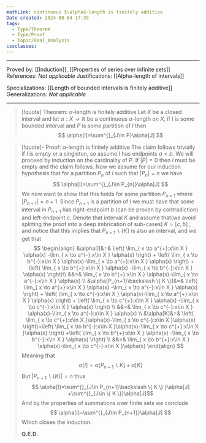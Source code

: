 ```yaml
---
mathLink: continuous $\alpha$-length is finitely additive
Date created: 2024-08-04 17:39
tags:
  - Type/Theorem
  - Type/Proof
  - Topic/Real_Analysis
cssclasses:
---
```


---

Proved by: [[Induction]], [[Properties of series over infinite sets]]
References: _Not applicable_
Justifications: [[Alpha-length of intervals]]

Specializations: [[Length of bounded intervals is finitely additive]]
Generalizations: _Not applicable_

---

> [!quote] Theorem: $\alpha$-length is finitely additive
> Let $X$ be a closed interval and let $\alpha:X\to \mathbb{R}$ be a continuous $\alpha$-length on $X$, if $I$ is some bounded interval and $P$ is some partition of $I$ then $$ \alpha[I]=\sum^{}_{J\in P}\alpha[J] $$

>[!quote]- Proof: $\alpha$-length is finitely additive
>The claim follows trivially if $I$ is empty or a singleton, so assume $I$ has endpoints $a<b$. We will proceed by induction on the cardinality of $P$. If $\left| P \right|=0$ then $I$ must be empty and the claim follows. Now we assume for our induction hypothesis that for a partition $P_{n}$ of $I$ such that $\left| P_{n} \right|=n$ we have $$ \alpha[I]=\sum^{}_{J\in P_{n}}\alpha[J] $$We now want to show that this holds for some partition $P_{n+1}$ where $\left| P_{n+1} \right|=n+1$. Since $P_{n+1}$ is a partition of $I$ we must have that some interval in $P_{n+1}$ has right-endpoint $b$ (can be proven by contradiction) and left-endpoint $c$. Denote that interval $K$ and assume that(we avoid splitting the proof into a deep imbrication of sub-cases) $K=[c,b]$ , and notice that this implies that $P_{n+1}\backslash \{ K \}$ is also an interval, and we get that  $$ \begin{align} &\alpha[I]&=& \left( \lim_{ x \to a^{+}:x\in X }  \alpha(x) -\lim_{ x \to a^{-}:x\in X  } \alpha(x) \right)  + \left( \lim_{ x \to b^{-}:x\in X } \alpha(x)-\lim_{ x \to a^{+}:x\in X } \alpha(x)  \right) + \left( \lim_{ x \to b^{+}:x\in X }  \alpha(x) -\lim_{ x \to b^{-}:x\in X  } \alpha(x) \right)\\ &&=& \lim_{ x \to b^{+}:x\in X }   \alpha(x)-\lim_{ x \to a^{-}:x\in X } \alpha(x) \\ &\alpha[P_{n+1}\backslash \{ K \}]&=& \left( \lim_{ x \to a^{+}:x\in X }  \alpha(x) -\lim_{ x \to a^{-}:x\in X  } \alpha(x) \right)  + \left( \lim_{ x \to c^{-}:x\in X } \alpha(x)-\lim_{ x \to a^{+}:x\in X } \alpha(x)  \right) + \left( \lim_{ x \to c^{+}:x\in X }  \alpha(x) -\lim_{ x \to c^{-}:x\in X  } \alpha(x) \right) \\ &&=& \lim_{ x \to c^{-}:x\in X }  \alpha(x)-\lim_{ x \to a^{-}:x\in X } \alpha(x) \\ &\alpha[K]&=& \left( \lim_{ x \to c^{+}:x\in X }\alpha(x)-\lim_{ x \to c^{-}:x\in X }\alpha(x)   \right)+\left( \lim_{ x \to b^{-}:x\in X }\alpha(x)-\lim_{ x \to c^{+}:x\in X }\alpha(x)   \right) +\left( \lim_{ x \to b^{+}:x\in X }  \alpha(x) -\lim_{ x \to b^{-}:x\in X  } \alpha(x) \right) \\ &&=& \lim_{ x \to b^{+}:x\in X } \alpha(x)-\lim_{ x \to c^{-}:x\in X }\alpha(x)       \end{align} $$Meaning that $$ \alpha[I]= \alpha[P_{n+1}\backslash K]+\alpha[K] $$But $\left| P_{n+1}\backslash \{ K \} \right|=n$ thus $$ \alpha[I]=\sum^{}_{J\in P_{n+1}\backslash \{ K \} }\alpha[J] +\sum^{}_{J\in \{ K \}}\alpha[J]$$And by the properties of summations over finite sets we conclude $$ \alpha[I]=\sum^{}_{J\in P_{n+1}}\alpha[J] $$Which closes the induction.
>
>**Q.E.D.**
